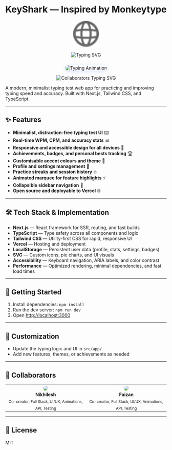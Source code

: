 
# KeyShark — Inspired by Monkeytype

<p align="center">
  <img src="/public/globe.svg" alt="KeyShark Logo" width="80" style="animation:spin 2s linear infinite;">
</p>

<p align="center">
  <img src="https://readme-typing-svg.demolab.com?font=Fira+Code&size=22&pause=1000&color=2563EB&center=true&vCenter=true&width=440&lines=Welcome+to+KeyShark!;Type+faster.+Type+smarter.+Earn+badges!;Customise+your+theme+and+profile;Track+your+personal+bests+and+streaks;Minimalist+UI+%2B+real-time+stats+%E2%9C%85" alt="Typing SVG" />
</p>

<p align="center">
  <img src="https://media.giphy.com/media/v1.Y2lkPTc5MGI3NjExb2J2b2J2d3F2d3F2d3F2d3F2d3F2d3F2d3F2d3F2d3F2d3F2/g9582DNuQppxC/giphy.gif" alt="Typing Animation" width="120" style="margin-top: 10px; border-radius: 12px; box-shadow: 0 2px 12px #2563eb33;" />
</p>

<p align="center">
  <img src="https://readme-typing-svg.demolab.com?font=Fira+Mono&size=20&duration=2000&pause=1000&color=22C55E&center=true&vCenter=true&width=400&lines=Built+by+Nikhil+and+Faizan;With+love+for+typists+everywhere!" alt="Collaborators Typing SVG" />
</p>

A modern, minimalist typing test web app for practicing and improving typing speed and accuracy. Built with Next.js, Tailwind CSS, and TypeScript.

---

## ✨ Features

<ul>
  <li><b>Minimalist, distraction-free typing test UI</b> ⌨️</li>
  <li><b>Real-time WPM, CPM, and accuracy stats</b> 📊</li>
  <li><b>Responsive and accessible design for all devices</b> 📱</li>
  <li><b>Achievements, badges, and personal bests tracking</b> 🏆</li>
  <li><b>Customisable accent colours and theme</b> 🎨</li>
  <li><b>Profile and settings management</b> 👤</li>
  <li><b>Practice streaks and session history</b> 🔥</li>
  <li><b>Animated marquee for feature highlights</b> ⚡</li>
  <li><b>Collapsible sidebar navigation</b> 📂</li>
  <li><b>Open source and deployable to Vercel</b> 🌐</li>
</ul>

---

## 🛠️ Tech Stack & Implementation

- <b>Next.js</b> — React framework for SSR, routing, and fast builds
- <b>TypeScript</b> — Type safety across all components and logic
- <b>Tailwind CSS</b> — Utility-first CSS for rapid, responsive UI
- <b>Vercel</b> — Hosting and deployment
- <b>LocalStorage</b> — Persistent user data (profile, stats, settings, badges)
- <b>SVG</b> — Custom icons, pie charts, and UI visuals
- <b>Accessibility</b> — Keyboard navigation, ARIA labels, and color contrast
- <b>Performance</b> — Optimized rendering, minimal dependencies, and fast load times

---

## 🚀 Getting Started

1. Install dependencies: <code>npm install</code>
2. Run the dev server: <code>npm run dev</code>
3. Open <a href="http://localhost:3000" target="_blank">http://localhost:3000</a>

---

## 🎨 Customization

- Update the typing logic and UI in <code>src/app/</code>
- Add new features, themes, or achievements as needed

---

## 👥 Collaborators

<table>
  <tr>
    <td align="center">
      <a href="https://github.com/cxxc7" target="_blank">
        <img src="https://github.com/cxxc7.png" width="80" style="border-radius: 50%">
      </a><br/>
      <b>Nikhilesh</b><br/>
      <sub>Co-creator, Full Stack, UI/UX, Animations, API, Testing</sub>
    </td>
    <td align="center">
      <a href="https://github.com/KHAZI18" target="_blank">
        <img src="https://github.com/KHAZI18.png" width="80" style="border-radius: 50%">
      </a><br/>
      <b>Faizan</b><br/>
      <sub>Co-creator, Full Stack, UI/UX, Animations, API, Testing</sub>
    </td>
  </tr>
</table>

---

## 📄 License

MIT